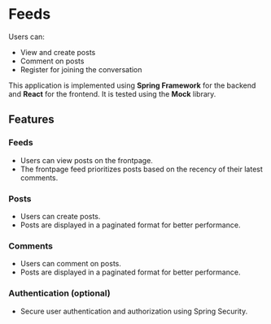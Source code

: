 # Feeds

Users can:
- View and create posts
- Comment on posts
- Register for joining the conversation

This application is implemented using **Spring Framework** for the backend and **React** for the frontend. It is tested using the **Mock** library.

## Features

### Feeds
- Users can view posts on the frontpage.
- The frontpage feed prioritizes posts based on the recency of their latest comments.

### Posts
- Users can create posts.
- Posts are displayed in a paginated format for better performance.
  
### Comments
- Users can comment on posts.
- Posts are displayed in a paginated format for better performance.

### Authentication (optional)
- Secure user authentication and authorization using Spring Security.
